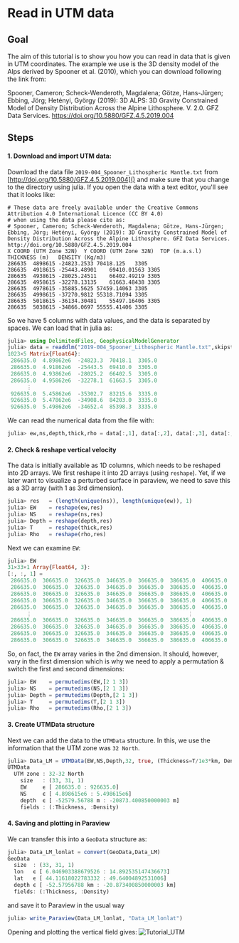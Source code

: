 # Read in UTM data

## Goal

The aim of this tutorial is to show you how you can read in data that is given in UTM coordinates.
The example we use is the 3D density model of the Alps derived by Spooner et al. (2010), which you can download following the link from:

Spooner, Cameron; Scheck-Wenderoth, Magdalena; Götze, Hans-Jürgen; Ebbing, Jörg; Hetényi, György (2019): 3D ALPS: 3D Gravity Constrained Model of Density Distribution Across the Alpine Lithosphere. V. 2.0. GFZ Data Services. https://doi.org/10.5880/GFZ.4.5.2019.004

## Steps

#### 1. Download and import UTM data: 
Download the data file `2019-004_Spooner_Lithospheric Mantle.txt` from [http://doi.org/10.5880/GFZ.4.5.2019.004]() and make sure that you change to the directory using julia.
If you open the data with a text editor, you'll see that it looks like:
```
# These data are freely available under the Creative Commons Attribution 4.0 International Licence (CC BY 4.0)					
# when using the data please cite as: 					
# Spooner, Cameron; Scheck-Wenderoth, Magdalena; Götze, Hans-Jürgen; Ebbing, Jörg; Hetényi, György (2019): 3D Gravity Constrained Model of Density Distribution Across the Alpine Lithosphere. GFZ Data Services. http://doi.org/10.5880/GFZ.4.5.2019.004
X COORD (UTM Zone 32N)	Y COORD (UTM Zone 32N)	TOP (m.a.s.l)	THICKNESS (m)	DENSITY (Kg/m3)
286635	4898615	-24823.2533	70418.125	3305
286635	4918615	-25443.48901	69410.01563	3305
286635	4938615	-28025.24511	66402.49219	3305
286635	4958615	-32278.13135	61663.48438	3305
286635	4978615	-35885.5625	57459.14063	3305
286635	4998615	-37270.9812	55318.71094	3305
286635	5018615	-36134.30481	55497.16406	3305
286635	5038615	-34866.0697	55555.41406	3305
```

So we have 5 columns with data values, and the data is separated by spaces.
We can load that in julia as:
```julia
julia> using DelimitedFiles, GeophysicalModelGenerator
julia> data = readdlm("2019-004_Spooner_Lithospheric Mantle.txt",skipstart=4)
1023×5 Matrix{Float64}:
 286635.0  4.89862e6  -24823.3  70418.1  3305.0
 286635.0  4.91862e6  -25443.5  69410.0  3305.0
 286635.0  4.93862e6  -28025.2  66402.5  3305.0
 286635.0  4.95862e6  -32278.1  61663.5  3305.0
      ⋮                                  
 926635.0  5.45862e6  -35302.7  83215.6  3335.0
 926635.0  5.47862e6  -34908.6  84203.0  3335.0
 926635.0  5.49862e6  -34652.4  85398.3  3335.0
```
We can read the numerical data from the file with:
```julia    
julia> ew,ns,depth,thick,rho = data[:,1], data[:,2], data[:,3], data[:,4], data[:,5];
```

#### 2. Check & reshape vertical velocity

The data is initially available as 1D columns, which needs to be reshaped into 2D arrays. 
We first reshape it into 2D arrays (using `reshape`). Yet, if we later want to visualize a perturbed surface in paraview, we need to save this as a 3D array (with 1 as 3rd dimension).

```julia
julia> res   = (length(unique(ns)), length(unique(ew)), 1)
julia> EW    = reshape(ew,res) 
julia> NS    = reshape(ns,res)
julia> Depth = reshape(depth,res)
julia> T     = reshape(thick,res)
julia> Rho   = reshape(rho,res)
```
Next we can examine `EW`: 
```julia
julia> EW
31×33×1 Array{Float64, 3}:
[:, :, 1] =
 286635.0  306635.0  326635.0  346635.0  366635.0  386635.0  406635.0  …  826635.0  846635.0  866635.0  886635.0  906635.0  926635.0
 286635.0  306635.0  326635.0  346635.0  366635.0  386635.0  406635.0     826635.0  846635.0  866635.0  886635.0  906635.0  926635.0
 286635.0  306635.0  326635.0  346635.0  366635.0  386635.0  406635.0     826635.0  846635.0  866635.0  886635.0  906635.0  926635.0
 286635.0  306635.0  326635.0  346635.0  366635.0  386635.0  406635.0     826635.0  846635.0  866635.0  886635.0  906635.0  926635.0
 286635.0  306635.0  326635.0  346635.0  366635.0  386635.0  406635.0     826635.0  846635.0  866635.0  886635.0  906635.0  926635.0
      ⋮                                                 ⋮              ⋱                                     ⋮              
 286635.0  306635.0  326635.0  346635.0  366635.0  386635.0  406635.0     826635.0  846635.0  866635.0  886635.0  906635.0  926635.0
 286635.0  306635.0  326635.0  346635.0  366635.0  386635.0  406635.0     826635.0  846635.0  866635.0  886635.0  906635.0  926635.0
 286635.0  306635.0  326635.0  346635.0  366635.0  386635.0  406635.0     826635.0  846635.0  866635.0  886635.0  906635.0  926635.0
 286635.0  306635.0  326635.0  346635.0  366635.0  386635.0  406635.0  …  826635.0  846635.0  866635.0  886635.0  906635.0  926635.0
```
So, on fact, the `EW` array varies in the 2nd dimension. It should, however, vary in the first dimension which is why we need to apply a permutation & switch the first and second dimensions:
```julia
julia> EW    = permutedims(EW,[2 1 3]) 
julia> NS    = permutedims(NS,[2 1 3]) 
julia> Depth = permutedims(Depth,[2 1 3]) 
julia> T     = permutedims(T,[2 1 3]) 
julia> Rho   = permutedims(Rho,[2 1 3]) 
```

#### 3. Create UTMData structure
Next we can add the data to the `UTMData` structure. In this, we use the information that the UTM zone was `32 North`.

```julia
julia> Data_LM = UTMData(EW,NS,Depth,32, true, (Thickness=T/1e3*km, Density=Rho*kg/m^3 ))
UTMData 
  UTM zone : 32-32 North
    size   : (33, 31, 1)
    EW     ϵ [ 286635.0 : 926635.0]
    NS     ϵ [ 4.898615e6 : 5.498615e6]
    depth  ϵ [ -52579.56788 m : -20873.400850000003 m]
    fields : (:Thickness, :Density)
```


#### 4. Saving and plotting in Paraview
We can transfer this into a `GeoData` structure as:

```julia 
julia> Data_LM_lonlat = convert(GeoData,Data_LM)
GeoData 
  size  : (33, 31, 1)
  lon   ϵ [ 6.046903388679526 : 14.892535147436673]
  lat   ϵ [ 44.11618022783332 : 49.64004892531006]
  depth ϵ [ -52.57956788 km : -20.873400850000003 km]
  fields: (:Thickness, :Density)
```

and save it to Paraview in the usual way
```julia
julia> write_Paraview(Data_LM_lonlat, "Data_LM_lonlat")
```

Opening and plotting the vertical field gives:
![Tutorial_UTM](../assets/img/Tutorial_UTM.png)
